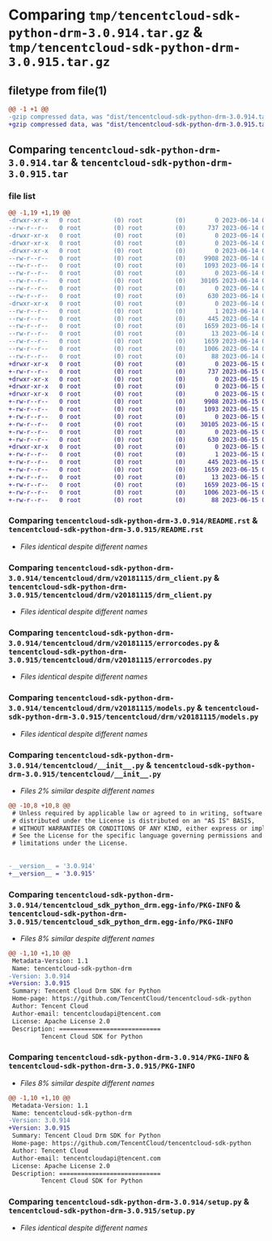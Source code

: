 # Comparing `tmp/tencentcloud-sdk-python-drm-3.0.914.tar.gz` & `tmp/tencentcloud-sdk-python-drm-3.0.915.tar.gz`

## filetype from file(1)

```diff
@@ -1 +1 @@
-gzip compressed data, was "dist/tencentcloud-sdk-python-drm-3.0.914.tar", last modified: Wed Jun 14 00:25:07 2023, max compression
+gzip compressed data, was "dist/tencentcloud-sdk-python-drm-3.0.915.tar", last modified: Thu Jun 15 00:24:15 2023, max compression
```

## Comparing `tencentcloud-sdk-python-drm-3.0.914.tar` & `tencentcloud-sdk-python-drm-3.0.915.tar`

### file list

```diff
@@ -1,19 +1,19 @@
-drwxr-xr-x   0 root         (0) root         (0)        0 2023-06-14 00:25:07.000000 tencentcloud-sdk-python-drm-3.0.914/
--rw-r--r--   0 root         (0) root         (0)      737 2023-06-14 00:25:06.000000 tencentcloud-sdk-python-drm-3.0.914/README.rst
-drwxr-xr-x   0 root         (0) root         (0)        0 2023-06-14 00:25:07.000000 tencentcloud-sdk-python-drm-3.0.914/tencentcloud/
-drwxr-xr-x   0 root         (0) root         (0)        0 2023-06-14 00:25:07.000000 tencentcloud-sdk-python-drm-3.0.914/tencentcloud/drm/
-drwxr-xr-x   0 root         (0) root         (0)        0 2023-06-14 00:25:07.000000 tencentcloud-sdk-python-drm-3.0.914/tencentcloud/drm/v20181115/
--rw-r--r--   0 root         (0) root         (0)     9908 2023-06-14 00:25:06.000000 tencentcloud-sdk-python-drm-3.0.914/tencentcloud/drm/v20181115/drm_client.py
--rw-r--r--   0 root         (0) root         (0)     1093 2023-06-14 00:25:06.000000 tencentcloud-sdk-python-drm-3.0.914/tencentcloud/drm/v20181115/errorcodes.py
--rw-r--r--   0 root         (0) root         (0)        0 2023-06-14 00:25:06.000000 tencentcloud-sdk-python-drm-3.0.914/tencentcloud/drm/v20181115/__init__.py
--rw-r--r--   0 root         (0) root         (0)    30105 2023-06-14 00:25:06.000000 tencentcloud-sdk-python-drm-3.0.914/tencentcloud/drm/v20181115/models.py
--rw-r--r--   0 root         (0) root         (0)        0 2023-06-14 00:25:06.000000 tencentcloud-sdk-python-drm-3.0.914/tencentcloud/drm/__init__.py
--rw-r--r--   0 root         (0) root         (0)      630 2023-06-14 00:25:06.000000 tencentcloud-sdk-python-drm-3.0.914/tencentcloud/__init__.py
-drwxr-xr-x   0 root         (0) root         (0)        0 2023-06-14 00:25:07.000000 tencentcloud-sdk-python-drm-3.0.914/tencentcloud_sdk_python_drm.egg-info/
--rw-r--r--   0 root         (0) root         (0)        1 2023-06-14 00:25:07.000000 tencentcloud-sdk-python-drm-3.0.914/tencentcloud_sdk_python_drm.egg-info/dependency_links.txt
--rw-r--r--   0 root         (0) root         (0)      445 2023-06-14 00:25:07.000000 tencentcloud-sdk-python-drm-3.0.914/tencentcloud_sdk_python_drm.egg-info/SOURCES.txt
--rw-r--r--   0 root         (0) root         (0)     1659 2023-06-14 00:25:07.000000 tencentcloud-sdk-python-drm-3.0.914/tencentcloud_sdk_python_drm.egg-info/PKG-INFO
--rw-r--r--   0 root         (0) root         (0)       13 2023-06-14 00:25:07.000000 tencentcloud-sdk-python-drm-3.0.914/tencentcloud_sdk_python_drm.egg-info/top_level.txt
--rw-r--r--   0 root         (0) root         (0)     1659 2023-06-14 00:25:07.000000 tencentcloud-sdk-python-drm-3.0.914/PKG-INFO
--rw-r--r--   0 root         (0) root         (0)     1006 2023-06-14 00:25:06.000000 tencentcloud-sdk-python-drm-3.0.914/setup.py
--rw-r--r--   0 root         (0) root         (0)       88 2023-06-14 00:25:07.000000 tencentcloud-sdk-python-drm-3.0.914/setup.cfg
+drwxr-xr-x   0 root         (0) root         (0)        0 2023-06-15 00:24:15.000000 tencentcloud-sdk-python-drm-3.0.915/
+-rw-r--r--   0 root         (0) root         (0)      737 2023-06-15 00:24:15.000000 tencentcloud-sdk-python-drm-3.0.915/README.rst
+drwxr-xr-x   0 root         (0) root         (0)        0 2023-06-15 00:24:15.000000 tencentcloud-sdk-python-drm-3.0.915/tencentcloud/
+drwxr-xr-x   0 root         (0) root         (0)        0 2023-06-15 00:24:15.000000 tencentcloud-sdk-python-drm-3.0.915/tencentcloud/drm/
+drwxr-xr-x   0 root         (0) root         (0)        0 2023-06-15 00:24:15.000000 tencentcloud-sdk-python-drm-3.0.915/tencentcloud/drm/v20181115/
+-rw-r--r--   0 root         (0) root         (0)     9908 2023-06-15 00:24:15.000000 tencentcloud-sdk-python-drm-3.0.915/tencentcloud/drm/v20181115/drm_client.py
+-rw-r--r--   0 root         (0) root         (0)     1093 2023-06-15 00:24:15.000000 tencentcloud-sdk-python-drm-3.0.915/tencentcloud/drm/v20181115/errorcodes.py
+-rw-r--r--   0 root         (0) root         (0)        0 2023-06-15 00:24:15.000000 tencentcloud-sdk-python-drm-3.0.915/tencentcloud/drm/v20181115/__init__.py
+-rw-r--r--   0 root         (0) root         (0)    30105 2023-06-15 00:24:15.000000 tencentcloud-sdk-python-drm-3.0.915/tencentcloud/drm/v20181115/models.py
+-rw-r--r--   0 root         (0) root         (0)        0 2023-06-15 00:24:15.000000 tencentcloud-sdk-python-drm-3.0.915/tencentcloud/drm/__init__.py
+-rw-r--r--   0 root         (0) root         (0)      630 2023-06-15 00:24:15.000000 tencentcloud-sdk-python-drm-3.0.915/tencentcloud/__init__.py
+drwxr-xr-x   0 root         (0) root         (0)        0 2023-06-15 00:24:15.000000 tencentcloud-sdk-python-drm-3.0.915/tencentcloud_sdk_python_drm.egg-info/
+-rw-r--r--   0 root         (0) root         (0)        1 2023-06-15 00:24:15.000000 tencentcloud-sdk-python-drm-3.0.915/tencentcloud_sdk_python_drm.egg-info/dependency_links.txt
+-rw-r--r--   0 root         (0) root         (0)      445 2023-06-15 00:24:15.000000 tencentcloud-sdk-python-drm-3.0.915/tencentcloud_sdk_python_drm.egg-info/SOURCES.txt
+-rw-r--r--   0 root         (0) root         (0)     1659 2023-06-15 00:24:15.000000 tencentcloud-sdk-python-drm-3.0.915/tencentcloud_sdk_python_drm.egg-info/PKG-INFO
+-rw-r--r--   0 root         (0) root         (0)       13 2023-06-15 00:24:15.000000 tencentcloud-sdk-python-drm-3.0.915/tencentcloud_sdk_python_drm.egg-info/top_level.txt
+-rw-r--r--   0 root         (0) root         (0)     1659 2023-06-15 00:24:15.000000 tencentcloud-sdk-python-drm-3.0.915/PKG-INFO
+-rw-r--r--   0 root         (0) root         (0)     1006 2023-06-15 00:24:15.000000 tencentcloud-sdk-python-drm-3.0.915/setup.py
+-rw-r--r--   0 root         (0) root         (0)       88 2023-06-15 00:24:15.000000 tencentcloud-sdk-python-drm-3.0.915/setup.cfg
```

### Comparing `tencentcloud-sdk-python-drm-3.0.914/README.rst` & `tencentcloud-sdk-python-drm-3.0.915/README.rst`

 * *Files identical despite different names*

### Comparing `tencentcloud-sdk-python-drm-3.0.914/tencentcloud/drm/v20181115/drm_client.py` & `tencentcloud-sdk-python-drm-3.0.915/tencentcloud/drm/v20181115/drm_client.py`

 * *Files identical despite different names*

### Comparing `tencentcloud-sdk-python-drm-3.0.914/tencentcloud/drm/v20181115/errorcodes.py` & `tencentcloud-sdk-python-drm-3.0.915/tencentcloud/drm/v20181115/errorcodes.py`

 * *Files identical despite different names*

### Comparing `tencentcloud-sdk-python-drm-3.0.914/tencentcloud/drm/v20181115/models.py` & `tencentcloud-sdk-python-drm-3.0.915/tencentcloud/drm/v20181115/models.py`

 * *Files identical despite different names*

### Comparing `tencentcloud-sdk-python-drm-3.0.914/tencentcloud/__init__.py` & `tencentcloud-sdk-python-drm-3.0.915/tencentcloud/__init__.py`

 * *Files 2% similar despite different names*

```diff
@@ -10,8 +10,8 @@
 # Unless required by applicable law or agreed to in writing, software
 # distributed under the License is distributed on an "AS IS" BASIS,
 # WITHOUT WARRANTIES OR CONDITIONS OF ANY KIND, either express or implied.
 # See the License for the specific language governing permissions and
 # limitations under the License.
 
 
-__version__ = '3.0.914'
+__version__ = '3.0.915'
```

### Comparing `tencentcloud-sdk-python-drm-3.0.914/tencentcloud_sdk_python_drm.egg-info/PKG-INFO` & `tencentcloud-sdk-python-drm-3.0.915/tencentcloud_sdk_python_drm.egg-info/PKG-INFO`

 * *Files 8% similar despite different names*

```diff
@@ -1,10 +1,10 @@
 Metadata-Version: 1.1
 Name: tencentcloud-sdk-python-drm
-Version: 3.0.914
+Version: 3.0.915
 Summary: Tencent Cloud Drm SDK for Python
 Home-page: https://github.com/TencentCloud/tencentcloud-sdk-python
 Author: Tencent Cloud
 Author-email: tencentcloudapi@tencent.com
 License: Apache License 2.0
 Description: ============================
         Tencent Cloud SDK for Python
```

### Comparing `tencentcloud-sdk-python-drm-3.0.914/PKG-INFO` & `tencentcloud-sdk-python-drm-3.0.915/PKG-INFO`

 * *Files 8% similar despite different names*

```diff
@@ -1,10 +1,10 @@
 Metadata-Version: 1.1
 Name: tencentcloud-sdk-python-drm
-Version: 3.0.914
+Version: 3.0.915
 Summary: Tencent Cloud Drm SDK for Python
 Home-page: https://github.com/TencentCloud/tencentcloud-sdk-python
 Author: Tencent Cloud
 Author-email: tencentcloudapi@tencent.com
 License: Apache License 2.0
 Description: ============================
         Tencent Cloud SDK for Python
```

### Comparing `tencentcloud-sdk-python-drm-3.0.914/setup.py` & `tencentcloud-sdk-python-drm-3.0.915/setup.py`

 * *Files identical despite different names*

